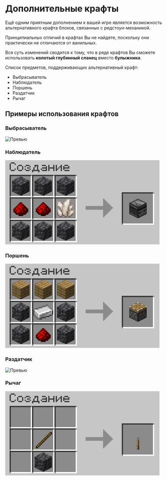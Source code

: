# Дополнительные крафты

Ещё одним приятным дополнением к вашей игре является возможность альтернативного крафта блоков, связанных с редстоун-механикой.

Принципиальных отличий в крафтах Вы не найдете, поскольку они практически не отличаются от ванильных.

Вся суть изменений сводится к тому, что в ряде крафтов Вы сможете использовать **колотый глубинный сланец** вместо **булыжника**.

Список предметов, поддерживающих альтернативный крафт:

- Выбрасыватель
- Наблюдатель
- Поршень
- Раздатчик
- Рычаг

## Примеры использования крафтов

### Выбрасыватель

![Превью](/img/craft-redstone-blocks-from-deepslate/droppper.png)

### Наблюдатель

![Превью](/img/craft-redstone-blocks-from-deepslate/observer.png)

### Поршень

![Превью](/img/craft-redstone-blocks-from-deepslate/piston.png)

### Раздатчик

![Превью](/img/craft-redstone-blocks-from-deepslate/dispencer.png)

### Рычаг

![Превью](/img/craft-redstone-blocks-from-deepslate/lever.png)